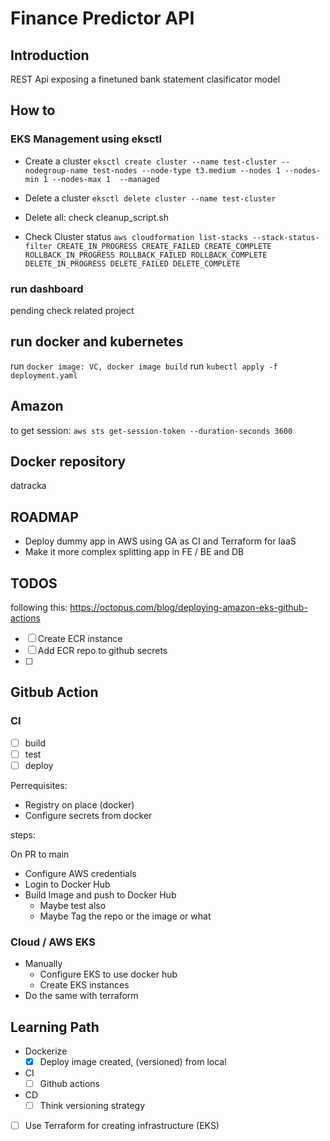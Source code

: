 # Finance Predictor API

## Introduction

REST Api exposing a finetuned bank statement clasificator model

## How to

### EKS Management using eksctl

* Create a cluster `eksctl create cluster --name test-cluster --nodegroup-name test-nodes --node-type t3.medium --nodes 1 --nodes-min 1 --nodes-max 1  --managed`

* Delete a cluster `eksctl delete cluster --name test-cluster`
* Delete all: check cleanup_script.sh

* Check Cluster status `aws cloudformation list-stacks --stack-status-filter CREATE_IN_PROGRESS CREATE_FAILED CREATE_COMPLETE ROLLBACK_IN_PROGRESS ROLLBACK_FAILED ROLLBACK_COMPLETE DELETE_IN_PROGRESS DELETE_FAILED DELETE_COMPLETE`

### run dashboard

pending check related project 

## run docker and kubernetes

run `docker image: VC, docker image build`
run `kubectl apply -f deployment.yaml`

## Amazon

to get session: `aws sts get-session-token --duration-seconds 3600`

## Docker **repository**

datracka

## ROADMAP

* Deploy dummy app in AWS using GA as CI and Terraform for IaaS
* Make it more complex splitting app in FE / BE and DB

## TODOS

following this: https://octopus.com/blog/deploying-amazon-eks-github-actions

* [ ]  Create ECR instance
* [ ]  Add ECR repo to github secrets
* [ ]  

## Gitbub Action

### CI

* [ ] build
* [ ] test
* [ ] deploy

Perrequisites:

* Registry on place (docker)
* Configure secrets from docker

steps:

On PR to main

* Configure AWS credentials
* Login to Docker Hub
* Build Image and push to Docker Hub
  * Maybe test also 
  * Maybe Tag the repo or the image or what

### Cloud / AWS EKS

* Manually
  * Configure EKS to use docker hub
  * Create EKS instances
* Do the same with terraform

## Learning Path

* Dockerize
  * [x]  Deploy image created, (versioned) from local
* CI
  * [ ] Github actions
* CD
  * [ ]  Think versioning strategy
* [ ]  Use Terraform for creating infrastructure (EKS)
  
